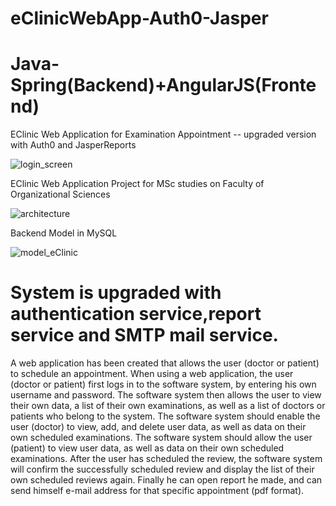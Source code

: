 
# eClinicWebApp-Auth0-Jasper 
# Java-Spring(Backend)+AngularJS(Frontend)
EClinic Web Application for Examination Appointment -- upgraded version with Auth0 and JasperReports

![login_screen](https://user-images.githubusercontent.com/60583122/159390305-31ea32e5-653e-476c-b624-a02dc649c022.jpg)

EClinic Web Application Project for MSc studies on Faculty of Organizational Sciences

![architecture](https://user-images.githubusercontent.com/60583122/159389943-135112f5-4524-422c-8608-be1523807dbf.png)

Backend Model in MySQL

![model_eClinic](https://user-images.githubusercontent.com/60583122/159389944-6097bbdc-d224-452f-9e60-28cab0d0942c.jpg)

# System is upgraded with authentication service,report service and SMTP mail service.

A web application has been created that allows the user (doctor or patient) to schedule an appointment.
When using a web application, the user (doctor or patient) first logs in to the software system, by entering his own username and password. The software system then allows the user to view their own data, a list of their own examinations, as well as a list of doctors or patients who belong to the system.
The software system should enable the user (doctor) to view, add, and delete user data, as well as data on their own scheduled examinations.
The software system should allow the user (patient) to view user data, as well as data on their own scheduled examinations.
After the user has scheduled the review, the software system will confirm the successfully scheduled review and display the list of their own scheduled reviews again.
Finally he can open report he made, and can send himself e-mail address for that specific appointment (pdf format).
